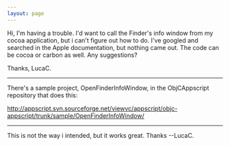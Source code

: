 ```yaml
---
layout: page
---
```


Hi,
I'm having a trouble. I'd want to call the Finder's info window from my cocoa application, but i can't figure out how to do.
I've googled and searched in the Apple documentation, but nothing came out.
The code can be cocoa or carbon as well.
Any suggestions?

Thanks,
LucaC.

----

There's a sample project, OpenFinderInfoWindow, in the ObjCAppscript repository that does this:

http://appscript.svn.sourceforge.net/viewvc/appscript/objc-appscript/trunk/sample/OpenFinderInfoWindow/

----

This is not the way i intended, but it works great.  Thanks --LucaC.
